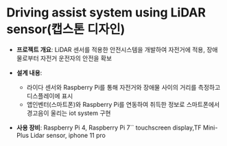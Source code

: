 # Driving assist system using LiDAR sensor(캡스톤 디자인)
- **프로젝트 개요**: LiDAR 센서를 적용한 안전시스템을 개발하여 자전거에 적용, 장애물로부터 자전거 운전자의 안전을 확보
  
- **설계 내용**:
  - 라이다 센서와 Raspberry Pi를 통해 자전거와 장애물 사이의 거리를 측정하고 디스플레이에 표시
  - 앱인벤터(스마트폰)와 Raspberry Pi를 연동하여 취득한 정보로 스마트폰에서 경고음이 울리는 iot system 구현 
 
- **사용 장비**: Raspberry Pi 4, Raspberry Pi 7`` touchscreen display,TF Mini-Plus Lidar sensor, iphone 11 pro
  
